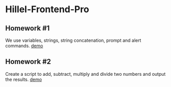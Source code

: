 # Hillel-Frontend-Pro
## Homework #1
We use variables, strings, string concatenation, prompt and alert commands.
[demo](https://wwwowka.github.io/Hillel-Frontend-Pro/Homework_01/)

## Homework #2
Create a script to add, subtract, multiply and divide two numbers and output the results.
[demo](https://wwwowka.github.io/Hillel-Frontend-Pro/Homework_02/)